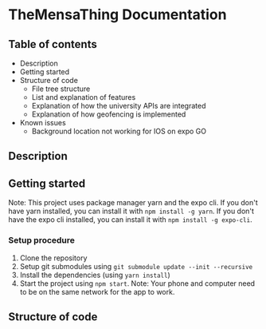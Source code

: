 # TheMensaThing Documentation

## Table of contents
- Description
- Getting started
- Structure of code
  - File tree structure
  - List and explanation of features
  - Explanation of how the university APIs are integrated
  - Explanation of how geofencing is implemented
- Known issues
  - Background location not working for IOS on expo GO

## Description

## Getting started
Note: This project uses package manager yarn and the expo cli. If you don't have yarn installed, you can install it with `npm install -g yarn`. If you don't have the expo cli installed, you can install it with `npm install -g expo-cli`.

### Setup procedure
1. Clone the repository
2. Setup git submodules using `git submodule update --init --recursive`
3. Install the dependencies (using `yarn install`)
4. Start the project using `npm start`. Note: Your phone and computer need to be on the same network for the app to work.

## Structure of code


